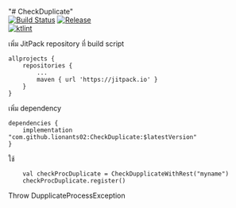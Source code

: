 "# CheckDuplicate"  
[![Build Status](https://travis-ci.org/lionants02/CheckDuplicate.svg?branch=master)](https://travis-ci.org/lionants02/CheckDuplicate.ini) [![Release](https://jitpack.io/v/lionants02/CheckDuplicate.svg)](https://jitpack.io/#lionants02/CheckDuplicate)  
[![ktlint](https://img.shields.io/badge/code%20style-%E2%9D%A4-FF4081.svg)](https://ktlint.github.io/)

เพิ่ม JitPack repository ที่ build script
```
allprojects {
    repositories {
        ...
        maven { url 'https://jitpack.io' }
    }
}
```

เพิ่ม dependency
```
dependencies {
    implementation "com.github.lionants02:CheckDuplicate:$latestVersion"
}
```

ใช้
```$xslt
    val checkProcDuplicate = CheckDupplicateWithRest("myname")
    checkProcDuplicate.register()
```

Throw DupplicateProcessException
